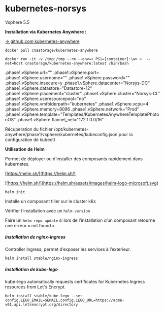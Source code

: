 # kubernetes-norsys


Vsphere 5.5



**Installation via Kubernetes Anywhere :** 


[-> github.com kubernetes-anywhere](https://github.com/kubernetes/kubernetes-anywhere)

`docker pull cnastorage/kubernetes-anywhere`

`docker run -it -v /tmp:/tmp --rm --env=« PS1=[container]:\w> «  --net=host cnastorage/kubernetes-anywhere:latest /bin/bash
`



.phase1.vSphere.url=""
.phase1.vSphere.port=
.phase1.vSphere.username=""
.phase1.vSphere.password=""
.phase1.vSphere.insecure=y
.phase1.vSphere.datacenter="Norsys-DC"
.phase1.vSphere.datastore="Datastore-12"
.phase1.vSphere.placement="cluster"
.phase1.vSphere.cluster="Norsys-CL"
.phase1.vSphere.useresourcepool="no"
.phase1.vSphere.vmfolderpath="kubernetes"
.phase1.vSphere.vcpu=4
.phase1.vSphere.memory=8096
.phase1.vSphere.network="Prod"
.phase1.vSphere.template="Templates/KubernetesAnywhereTemplatePhotonOS"
.phase1.vSphere.flannel_net="172.1.0.0/16"


Récuperation du fichier /opt/kubernetes-anywhere/phase1/vsphere/kubernetes/kubeconfig.json pour la configuration de kubectl


**Utilisation de Helm**

Permet de déployer ou d’installer des composants rapidement dans kubernetes.

[https://helm.sh/](https://helm.sh/)


![https://helm.sh/](https://helm.sh/assets/images/helm-logo-microsoft.svg)

`helm init` 

Installe un composant tiller sur le cluster k8s

Vérifier l’installation  avec un `helm version`

Faire un `helm repo update` si lors de l’installation d’un composant retourne une erreur « not found » 

##### Installation de nginx-ingress
Controller Ingress, permet d’exposer les services à l’exterieur.

`helm install stable/nginx-ingress`

##### Installation de kube-lego

kube-lego automatically requests certificates for Kubernetes Ingress resources from Let's Encrypt.


`helm install stable/kube-lego --set config.LEGO_EMAIL=$EMAIL,config.LEGO_URL=https://acme-v01.api.letsencrypt.org/directory
`











